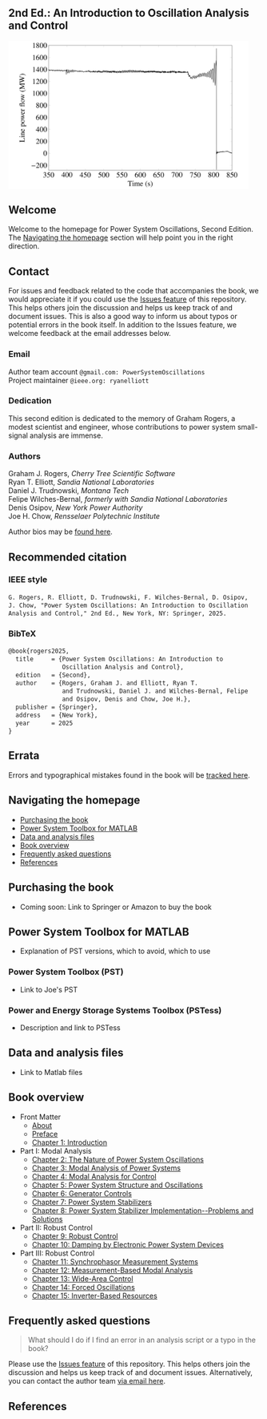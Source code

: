 ## 2nd Ed.: An Introduction to Oscillation Analysis and Control

<div style="display: flex; justify-content: left;" width="100%">
    <img src="abstracts/figures/fig_1p1.png" alt="Line flow transient" width=480px margin="auto" />
</div>

## Welcome
Welcome to the homepage for Power System Oscillations, Second
Edition. The [Navigating the homepage](#navigating) section will
help point you in the right direction.

## Contact
For issues and feedback related to the code that accompanies the
book, we would appreciate it if you could use the
[Issues feature](https://github.com/PowerSystemOscillations/PowerSystemOscillations.github.io/issues)
of this repository. This helps others join the discussion and helps
us keep track of and document issues. This is also a good way to
inform us about typos or potential errors in the book itself. In
addition to the Issues feature, we welcome feedback at the email
addresses below.

### Email
Author team account `@gmail.com: PowerSystemOscillations`<br />
Project maintainer `@ieee.org: ryanelliott`

### Dedication
This second edition is dedicated to the memory of Graham Rogers, a
modest scientist and engineer, whose contributions to power system
small-signal analysis are immense.

### Authors
Graham J. Rogers, *Cherry Tree Scientific Software*<br />
Ryan T. Elliott, *Sandia National Laboratories*<br />
Daniel J. Trudnowski, *Montana Tech*<br />
Felipe Wilches-Bernal, *formerly with Sandia National Laboratories*<br />
Denis Osipov, *New York Power Authority*<br />
Joe H. Chow, *Rensselaer Polytechnic Institute*

Author bios may be [found here](abstracts/bios.md).

## Recommended citation
<a id="citation"></a>

### IEEE style

    G. Rogers, R. Elliott, D. Trudnowski, F. Wilches-Bernal, D. Osipov,
    J. Chow, "Power System Oscillations: An Introduction to Oscillation
    Analysis and Control," 2nd Ed., New York, NY: Springer, 2025.

### BibTeX

    @book{rogers2025,
      title     = {Power System Oscillations: An Introduction to
                   Oscillation Analysis and Control},
      edition   = {Second},
      author    = {Rogers, Graham J. and Elliott, Ryan T.
                   and Trudnowski, Daniel J. and Wilches-Bernal, Felipe
                   and Osipov, Denis and Chow, Joe H.},
      publisher = {Springer},
      address   = {New York},
      year      = 2025
    }

## Errata
Errors and typographical mistakes found in the book will be
[tracked here](abstracts/errata.md).

## Navigating the homepage
<a id="navigating"></a>
- [Purchasing the book](#purchasing)
- [Power System Toolbox for MATLAB](#pst)
- [Data and analysis files](#data)
- [Book overview](#overview)
- [Frequently asked questions](#faq)
- [References](#references)

## Purchasing the book
<a id="purchasing"></a>
+ Coming soon: Link to Springer or Amazon to buy the book

## Power System Toolbox for MATLAB
<a id="pst"></a>
+ Explanation of PST versions, which to avoid, which to use

### Power System Toolbox (PST)
+ Link to Joe's PST

### Power and Energy Storage Systems Toolbox (PSTess)
+ Description and link to PSTess

## Data and analysis files
<a id="data"></a>
+ Link to Matlab files

## Book overview
<a id="overview"></a>
- Front Matter
    - [About](abstracts/about.md)
    - [Preface](abstracts/preface.md)
    - [Chapter 1: Introduction](abstracts/chapter1.md)
- Part I: Modal Analysis
    - [Chapter 2: The Nature of Power System Oscillations](abstracts/chapter2.md)
    - [Chapter 3: Modal Analysis of Power Systems](abstracts/chapter3.md)
    - [Chapter 4: Modal Analysis for Control](abstracts/chapter4.md)
    - [Chapter 5: Power System Structure and Oscillations](abstracts/chapter5.md)
    - [Chapter 6: Generator Controls](abstracts/chapter6.md)
    - [Chapter 7: Power System Stabilizers](abstracts/chapter7.md)
    - [Chapter 8: Power System Stabilizer Implementation--Problems and Solutions](abstracts/chapter8.md)
- Part II: Robust Control
    - [Chapter 9: Robust Control](abstracts/chapter9.md)
    - [Chapter 10: Damping by Electronic Power System Devices](abstracts/chapter10.md)
- Part III: Robust Control
    - [Chapter 11: Synchrophasor Measurement Systems](abstracts/chapter11.md)
    - [Chapter 12: Measurement-Based Modal Analysis](abstracts/chapter12.md)
    - [Chapter 13: Wide-Area Control](abstracts/chapter13.md)
    - [Chapter 14: Forced Oscillations](abstracts/chapter14.md)
    - [Chapter 15: Inverter-Based Resources](abstracts/chapter15.md)

## Frequently asked questions
<a id="faq"></a>

> What should I do if I find an error in an analysis script or a typo in the book?

Please use the
[Issues feature](https://github.com/PowerSystemOscillations/PowerSystemOscillations.github.io/issues)
of this repository. This helps others join the discussion and helps
us keep track of and document issues. Alternatively, you can contact
the author team [via email here](mailto:PowerSystemOscillations@gmail.com).

## References
<a id="references"></a>

[comment]: <> (eof)
